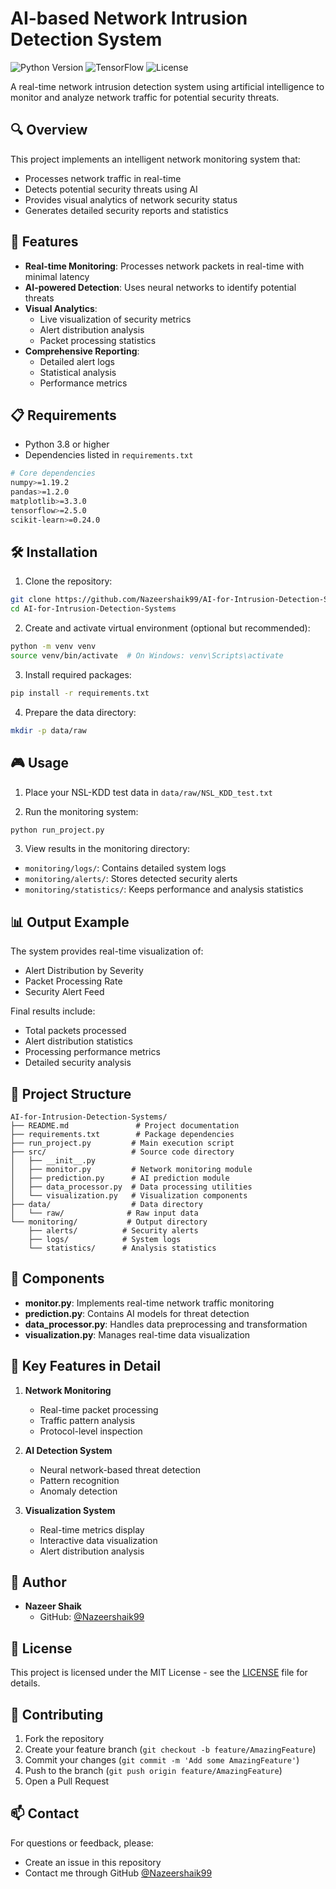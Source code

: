# AI-based Network Intrusion Detection System

![Python Version](https://img.shields.io/badge/python-3.8%2B-blue)
![TensorFlow](https://img.shields.io/badge/TensorFlow-2.5%2B-orange)
![License](https://img.shields.io/badge/license-MIT-green)

A real-time network intrusion detection system using artificial intelligence to monitor and analyze network traffic for potential security threats.

## 🔍 Overview

This project implements an intelligent network monitoring system that:
- Processes network traffic in real-time
- Detects potential security threats using AI
- Provides visual analytics of network security status
- Generates detailed security reports and statistics

## 🚀 Features

- **Real-time Monitoring**: Processes network packets in real-time with minimal latency
- **AI-powered Detection**: Uses neural networks to identify potential threats
- **Visual Analytics**: 
  - Live visualization of security metrics
  - Alert distribution analysis
  - Packet processing statistics
- **Comprehensive Reporting**:
  - Detailed alert logs
  - Statistical analysis
  - Performance metrics

## 📋 Requirements

- Python 3.8 or higher
- Dependencies listed in `requirements.txt`

```bash
# Core dependencies
numpy>=1.19.2
pandas>=1.2.0
matplotlib>=3.3.0
tensorflow>=2.5.0
scikit-learn>=0.24.0
```

## 🛠️ Installation

1. Clone the repository:
```bash
git clone https://github.com/Nazeershaik99/AI-for-Intrusion-Detection-Systems.git
cd AI-for-Intrusion-Detection-Systems
```

2. Create and activate virtual environment (optional but recommended):
```bash
python -m venv venv
source venv/bin/activate  # On Windows: venv\Scripts\activate
```

3. Install required packages:
```bash
pip install -r requirements.txt
```

4. Prepare the data directory:
```bash
mkdir -p data/raw
```

## 🎮 Usage

1. Place your NSL-KDD test data in `data/raw/NSL_KDD_test.txt`

2. Run the monitoring system:
```bash
python run_project.py
```

3. View results in the monitoring directory:
- `monitoring/logs/`: Contains detailed system logs
- `monitoring/alerts/`: Stores detected security alerts
- `monitoring/statistics/`: Keeps performance and analysis statistics

## 📊 Output Example

The system provides real-time visualization of:
- Alert Distribution by Severity
- Packet Processing Rate
- Security Alert Feed

Final results include:
- Total packets processed
- Alert distribution statistics
- Processing performance metrics
- Detailed security analysis

## 🌳 Project Structure

```
AI-for-Intrusion-Detection-Systems/
├── README.md               # Project documentation
├── requirements.txt        # Package dependencies
├── run_project.py         # Main execution script
├── src/                   # Source code directory
│   ├── __init__.py
│   ├── monitor.py         # Network monitoring module
│   ├── prediction.py      # AI prediction module
│   ├── data_processor.py  # Data processing utilities
│   └── visualization.py   # Visualization components
├── data/                  # Data directory
│   └── raw/              # Raw input data
└── monitoring/           # Output directory
    ├── alerts/          # Security alerts
    ├── logs/            # System logs
    └── statistics/      # Analysis statistics
```

## 📝 Components

- **monitor.py**: Implements real-time network traffic monitoring
- **prediction.py**: Contains AI models for threat detection
- **data_processor.py**: Handles data preprocessing and transformation
- **visualization.py**: Manages real-time data visualization

## 🔑 Key Features in Detail

1. **Network Monitoring**
   - Real-time packet processing
   - Traffic pattern analysis
   - Protocol-level inspection

2. **AI Detection System**
   - Neural network-based threat detection
   - Pattern recognition
   - Anomaly detection

3. **Visualization System**
   - Real-time metrics display
   - Interactive data visualization
   - Alert distribution analysis

## 👥 Author

- **Nazeer Shaik**
  - GitHub: [@Nazeershaik99](https://github.com/Nazeershaik99)

## 📜 License

This project is licensed under the MIT License - see the [LICENSE](LICENSE) file for details.

## 🤝 Contributing

1. Fork the repository
2. Create your feature branch (`git checkout -b feature/AmazingFeature`)
3. Commit your changes (`git commit -m 'Add some AmazingFeature'`)
4. Push to the branch (`git push origin feature/AmazingFeature`)
5. Open a Pull Request

## 📫 Contact

For questions or feedback, please:
- Create an issue in this repository
- Contact me through GitHub [@Nazeershaik99](https://github.com/Nazeershaik99)

